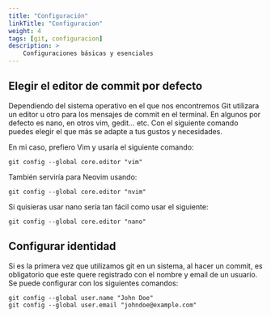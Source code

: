 ```yaml
---
title: "Configuración"
linkTitle: "Configuracion"
weight: 4
tags: [git, configuracion]
description: >
    Configuraciones básicas y esenciales
---
```


## Elegir el editor de commit por defecto
Dependiendo del sistema operativo en el que nos encontremos Git utilizara un editor u otro para los mensajes de commit en el terminal. En algunos por defecto es nano, en otros vim, gedit... etc. Con el siguiente comando puedes elegir el que más se adapte a tus gustos y necesidades.

En mi caso, prefiero Vim y usaría el siguiente comando:
``` shell
git config --global core.editor "vim"
```

También serviría para Neovim usando:
``` shell
git config --global core.editor "nvim"
```

Si quisieras usar nano sería tan fácil como usar el siguiente:
```shell
git config --global core.editor "nano"
```

## Configurar identidad
Si es la primera vez que utilizamos git en un sistema, al hacer un commit, es obligatorio que este quere registrado con el nombre y email de un usuario. Se puede configurar con los siguientes comandos:
``` shell
git config --global user.name "John Doe"
git config --global user.email "johndoe@example.com"
```
